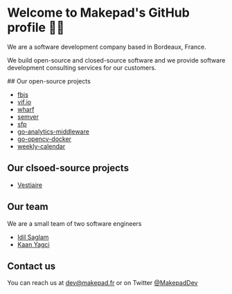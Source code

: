 # Welcome to Makepad's GitHub profile 👋🏼

We are a software development company based in Bordeaux, France. 

We build open-source and closed-source software and we provide software development consulting services for our customers.

## Our open-source projects

- [fbjs](github.com/Makepad-fr/fbjs)
- [vif.io](github.com/Makepadf-fr/vif.io)
- [wharf](github.com/Makepad-fr/wharf)
- [semver](github.com/Makepad-fr/semver)
- [sfp](github.com/Makepad-fr/sfp)
- [go-analytics-middleware](github.com/Makepad-fr/go-analytics-middleware)
- [go-opencv-docker](github.com/Makepad-fr/go-opencv-docker)
- [weekly-calendar](github.com/Makepad-fr/weekly-calendar)

## Our clsoed-source projects

- [Vestiaire](https://vestiaire.io)

## Our team

We are a small team of two software engineers

- [Idil Saglam](https://linkedin.com/in/idilsaglam)
- [Kaan Yagci](https://linkedin.com/in/kaanyagci)

## Contact us

You can reach us at dev@makepad.fr or on Twitter [@MakepadDev](https://x.com/Makepaddev)



<!--

**Here are some ideas to get you started:**

🙋‍♀️ A short introduction - what is your organization all about?
🌈 Contribution guidelines - how can the community get involved?
👩‍💻 Useful resources - where can the community find your docs? Is there anything else the community should know?
🍿 Fun facts - what does your team eat for breakfast?
🧙 Remember, you can do mighty things with the power of [Markdown](https://docs.github.com/github/writing-on-github/getting-started-with-writing-and-formatting-on-github/basic-writing-and-formatting-syntax)
-->
